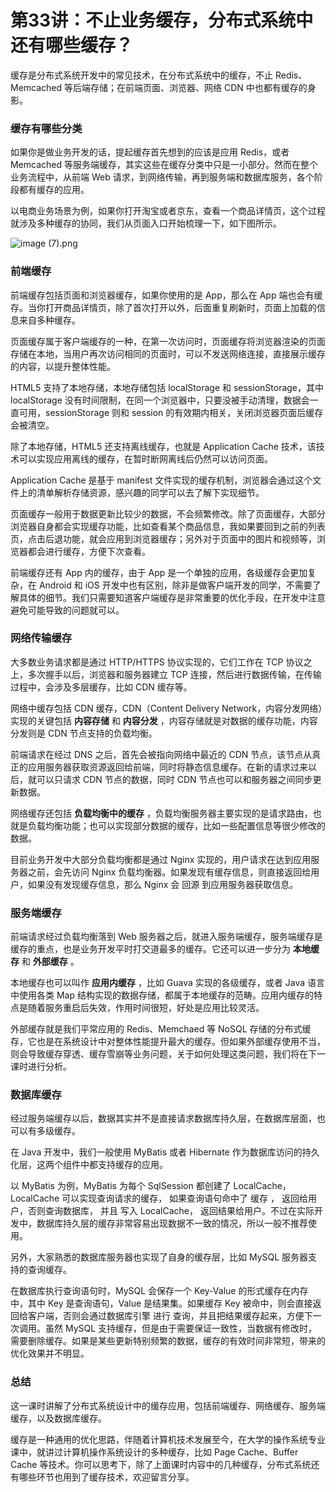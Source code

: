# 第33讲：不止业务缓存，分布式系统中还有哪些缓存？

缓存是分布式系统开发中的常见技术，在分布式系统中的缓存，不止 Redis、Memcached 等后端存储；在前端页面、浏览器、网络 CDN 中也都有缓存的身影。

### 缓存有哪些分类

如果你是做业务开发的话，提起缓存首先想到的应该是应用 Redis，或者 Memcached 等服务端缓存，其实这些在缓存分类中只是一小部分。然而在整个业务流程中，从前端 Web 请求，到网络传输，再到服务端和数据库服务，各个阶段都有缓存的应用。

以电商业务场景为例，如果你打开淘宝或者京东，查看一个商品详情页，这个过程就涉及多种缓存的协同，我们从页面入口开始梳理一下，如下图所示。


<Image alt="image (7).png" src="https://s0.lgstatic.com/i/image/M00/39/88/Ciqc1F8f4ECAZEOsAABhAXj6Drc417.png"/> 


### 前端缓存

前端缓存包括页面和浏览器缓存，如果你使用的是 App，那么在 App 端也会有缓存。当你打开商品详情页，除了首次打开以外，后面重复刷新时，页面上加载的信息来自多种缓存。

页面缓存属于客户端缓存的一种，在第一次访问时，页面缓存将浏览器渲染的页面存储在本地，当用户再次访问相同的页面时，可以不发送网络连接，直接展示缓存的内容，以提升整体性能。

HTML5 支持了本地存储，本地存储包括 localStorage 和 sessionStorage，其中 localStorage 没有时间限制，在同一个浏览器中，只要没被手动清理，数据会一直可用，sessionStorage 则和 session 的有效期内相关，关闭浏览器页面后缓存会被清空。

除了本地存储，HTML5 还支持离线缓存，也就是 Application Cache 技术，该技术可以实现应用离线的缓存，在暂时断网离线后仍然可以访问页面。

Application Cache 是基于 manifest 文件实现的缓存机制，浏览器会通过这个文件上的清单解析存储资源，感兴趣的同学可以去了解下实现细节。

页面缓存一般用于数据更新比较少的数据，不会频繁修改。除了页面缓存，大部分浏览器自身都会实现缓存功能，比如查看某个商品信息，我如果要回到之前的列表页，点击后退功能，就会应用到浏览器缓存；另外对于页面中的图片和视频等，浏览器都会进行缓存，方便下次查看。

前端缓存还有 App 内的缓存，由于 App 是一个单独的应用，各级缓存会更加复杂，在 Android 和 iOS 开发中也有区别，除非是做客户端开发的同学，不需要了解具体的细节。我们只需要知道客户端缓存是非常重要的优化手段，在开发中注意避免可能导致的问题就可以。

### 网络传输缓存

大多数业务请求都是通过 HTTP/HTTPS 协议实现的，它们工作在 TCP 协议之上，多次握手以后，浏览器和服务器建立 TCP 连接，然后进行数据传输，在传输过程中，会涉及多层缓存，比如 CDN 缓存等。

网络中缓存包括 CDN 缓存，CDN（Content Delivery Network，内容分发网络）实现的关键包括 **内容存储** 和 **内容分发** ，内容存储就是对数据的缓存功能，内容分发则是 CDN 节点支持的负载均衡。

前端请求在经过 DNS 之后，首先会被指向网络中最近的 CDN 节点，该节点从真正的应用服务器获取资源返回给前端，同时将静态信息缓存。在新的请求过来以后，就可以只请求 CDN 节点的数据，同时 CDN 节点也可以和服务器之间同步更新数据。

网络缓存还包括 **负载均衡中的缓存** ，负载均衡服务器主要实现的是请求路由，也就是负载均衡功能；也可以实现部分数据的缓存，比如一些配置信息等很少修改的数据。

目前业务开发中大部分负载均衡都是通过 Nginx 实现的，用户请求在达到应用服务器之前，会先访问 Nginx 负载均衡器。如果发现有缓存信息，则直接返回给用户，如果没有发现缓存信息，那么 Nginx 会 回源 到应用服务器获取信息。

### 服务端缓存

前端请求经过负载均衡落到 Web 服务器之后，就进入服务端缓存，服务端缓存是缓存的重点，也是业务开发平时打交道最多的缓存。它还可以进一步分为 **本地缓存** 和 **外部缓存** 。

本地缓存也可以叫作 **应用内缓存** ，比如 Guava 实现的各级缓存，或者 Java 语言中使用各类 Map 结构实现的数据存储，都属于本地缓存的范畴。应用内缓存的特点是随着服务重启后失效，作用时间很短，好处是应用比较灵活。

外部缓存就是我们平常应用的 Redis、Memchaed 等 NoSQL 存储的分布式缓存，它也是在系统设计中对整体性能提升最大的缓存。但如果外部缓存使用不当，则会导致缓存穿透、缓存雪崩等业务问题，关于如何处理这类问题，我们将在下一课时进行分析。

### 数据库缓存

经过服务端缓存以后，数据其实并不是直接请求数据库持久层，在数据库层面，也可以有多级缓存。

在 Java 开发中，我们一般使用 MyBatis 或者 Hibernate 作为数据库访问的持久化层，这两个组件中都支持缓存的应用。

以 MyBatis 为例，MyBatis 为每个 SqlSession 都创建了 LocalCache，LocalCache 可以实现查询请求的缓存， 如果查询语句命中了 缓存 ， 返回给用户，否则查询数据库， 并且 写入 LocalCache， 返回结果给用户。不过在实际开发中，数据库持久层的缓存非常容易出现数据不一致的情况，所以一般不推荐使用。

另外，大家熟悉的数据库服务器也实现了自身的缓存层，比如 MySQL 服务器支持的查询缓存。

在数据库执行查询语句时，MySQL 会保存一个 Key-Value 的形式缓存在内存中，其中 Key 是查询语句，Value 是结果集。如果缓存 Key 被命中，则会直接返回给客户端，否则会通过数据库引擎 进行 查询，并且把结果缓存起来，方便下一次调用。虽然 MySQL 支持缓存，但是由于需要保证一致性，当数据有修改时，需要删除缓存。如果是某些更新特别频繁的数据，缓存的有效时间非常短，带来的优化效果并不明显。

### 总结

这一课时讲解了分布式系统设计中的缓存应用，包括前端缓存、网络缓存、服务端缓存，以及数据库缓存。

缓存是一种通用的优化思路，伴随着计算机技术发展至今，在大学的操作系统专业课中，就讲过计算机操作系统设计的多种缓存，比如 Page Cache、Buffer Cache 等技术。你可以思考下，除了上面课时内容中的几种缓存，分布式系统还有哪些环节也用到了缓存技术，欢迎留言分享。

